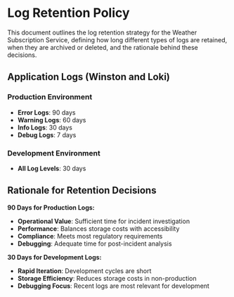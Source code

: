 # Log Retention Policy

This document outlines the log retention strategy for the Weather Subscription Service, defining how long different types of logs are retained, when they are archived or deleted, and the rationale behind these decisions.

## Application Logs (Winston and Loki)

### Production Environment

- **Error Logs**: 90 days
- **Warning Logs**: 60 days
- **Info Logs**: 30 days
- **Debug Logs**: 7 days

### Development Environment

- **All Log Levels**: 30 days

## Rationale for Retention Decisions

**90 Days for Production Logs:**

- **Operational Value**: Sufficient time for incident investigation
- **Performance**: Balances storage costs with accessibility
- **Compliance**: Meets most regulatory requirements
- **Debugging**: Adequate time for post-incident analysis

**30 Days for Development Logs:**

- **Rapid Iteration**: Development cycles are short
- **Storage Efficiency**: Reduces storage costs in non-production
- **Debugging Focus**: Recent logs are most relevant for development
